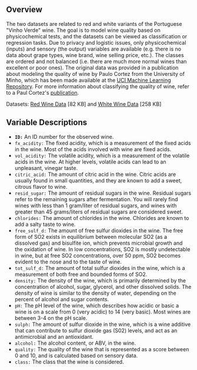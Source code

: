 ## Overview

The two datasets are related to red and white variants of the Portuguese "Vinho Verde" wine. The goal is to model wine quality based on physicochemical tests, and the datasets can be viewed as classification or regression tasks. Due to privacy and logistic issues, only physicochemical (inputs) and sensory (the output) variables are available (e.g. there is no data about grape types, wine brand, wine selling price, etc.). The classes are ordered and not balanced (i.e. there are much more normal wines than excellent or poor ones). The original data was provided in a publication about modeling the quality of wine by Paulo Cortez from the University of Minho, which has been made available at the [UCI Machine Learning Repository](https://archive.ics.uci.edu/ml/datasets/wine+quality). For more information about classifying the quality of wine, refer to a Paul Cortez's [publication](https://www.sciencedirect.com/science/article/pii/S0167923609001377?via%3Dihub). 

Datasets: [Red Wine Data](https://archive.ics.uci.edu/ml/machine-learning-databases/wine-quality/winequality-red.csv) [82 KB] and [White Wine Data](https://archive.ics.uci.edu/ml/machine-learning-databases/wine-quality/winequality-white.csv) [258 KB]

## Variable Descriptions
- **`ID:`** An ID number for the observed wine.
- `fx_acidity:` The fixed acidity, which is a measurement of the fixed acids in the wine. Most of the acids involved with wine are fixed acids.
- `vol_acidity:` The volatile acidity, which is a measurement of the volatile acids in the wine. At higher levels, volatile acids can lead to an unpleasant, vinegar taste.
- `citric_acid:` The amount of citric acid in the wine. Citric acids are usually found in small quantities, and they are known to add a sweet, citrous flavor to wine.
- `resid_sugar:` The amount of residual sugars in the wine. Residual sugars refer to the remaining sugars after fermentation. You will rarely find wines with less than 1 gram/liter of residual sugars, and wines with greater than 45 grams/liters of residual sugars are considered sweet.
- `chlorides:` The amount of chlorides in the wine. Chlorides are known to add a salty taste to wine.
- `free_sulf_d:` The amount of free sulfur dioxides in the wine. The free form of SO2 exists in equilibrium between molecular SO2 (as a dissolved gas) and bisulfite ion, which prevents microbial growth and the oxidation of wine. In low concentrations, SO2 is mostly undetectable in wine, but at free SO2 concentrations, over 50 ppm, SO2 becomes evident to the nose and to the taste of wine.
- `tot_sulf_d:` The amount of total sulfur dioxides in the wine, which is a measurement of both free and bounded forms of SO2.
- `density:` The density of the wine, which is primarily determined by the concentration of alcohol, sugar, glycerol, and other dissolved solids. The density of wine is similar to the density of water, depending on the percent of alcohol and sugar contents.
- `pH:` The pH level of the wine, which describes how acidic or basic a wine is on a scale from 0 (very acidic) to 14 (very basic). Most wines are between 3-4 on the pH scale.
- `sulph:` The amount of sulfur dioxide in the wine, which is a wine additive that can contribute to sulfur dioxide gas (S02) levels, and act as an antimicrobial and an antioxidant.
- `alcohol:` The alcohol content, or ABV, in the wine. 
- `quality:` The quality of the wine that is represented as a score between 0 and 10, and is calculated based on sensory data.
- `class:` The class that the wine is considered.
